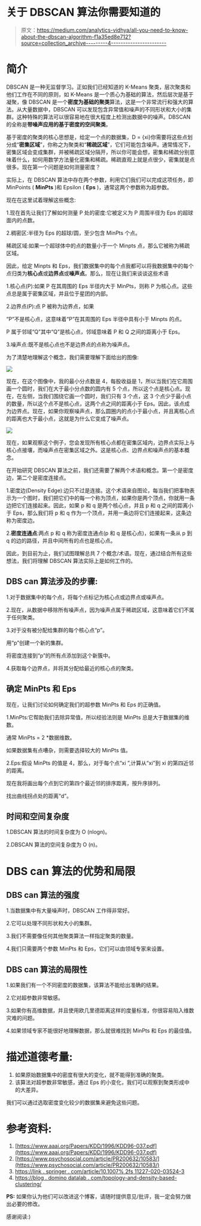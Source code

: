 # 关于 DBSCAN 算法你需要知道的

> 原文：<https://medium.com/analytics-vidhya/all-you-need-to-know-about-the-dbscan-algorithm-f1a35ed8e712?source=collection_archive---------4----------------------->

# **简介**

DBSCAN 是一种无监督学习。正如我们已经知道的 K-Means 聚类，层次聚类和他们工作在不同的原则，如 K-Means 是一个质心为基础的算法，然后层次是基于凝聚，像 DBSCAN 是一个**密度为基础的聚类**算法，这是一个非常流行和强大的算法。从大量数据中，DBSCAN 可以发现包含异常值和噪声的不同形状和大小的集群。这种特殊的算法可以很容易地在很大程度上检测出数据中的噪声。DBSCAN 的全称是**带噪声应用的基于密度的空间聚类**。

基于密度的聚类的核心思想是，给定一个点的数据集，D = {xi}你需要将这些点划分成“**密集区域**”，你称之为聚类和“**稀疏区域**”，它们可能包含噪声。通常情况下，密集区域会变成集群，并被稀疏区域分隔开，所以你可能会想，密集和稀疏分别意味着什么，如何用数学方法量化密集和稀疏。稀疏直观上就是点很少，密集就是点很多。现在第一个问题是如何测量密度？

实际上，在 DBSCAN 算法中存在两个参数，利用它们我们可以完成这项任务，即 MinPoints ( **MinPts** )和 Epsilon ( **Eps** )，通常这两个参数称为超参数。

现在在这里试着理解这些概念:

1.现在首先让我们了解如何测量 P 处的密度:它被定义为 P 周围半径为 Eps 的超球面内的点数。

2.稠密区:半径为 Eps 的超球/圆，至少包含 MinPts 个点。

稀疏区域:如果一个超球体中的点的数量小于一个 Minpts 点，那么它被称为稀疏区域。

因此，给定 Minpts 和 Eps，我们数据集中的每个点我都可以将我数据集中的每个点归类为**核心点**或**边界点**或**噪声点**。那么，现在让我们来谈谈这些术语

1.核心点(P):如果 P 在其周围的 Eps 半径内大于 MinPts，则称 P 为核心点。这些点总是属于密集区域，并且位于星团的内部。

2.边界点(P):点 P 被称为边界点，如果

“P”不是核心点，这意味着“P”在其周围的 Eps 半径中具有小于 Minpts 的点。

P 属于邻域“Q”其中“Q”是核心点，邻域意味着 P 和 Q 之间的距离小于 Eps。

3.噪声点:既不是核心点也不是边界点的点称为噪声点。

为了清楚地理解这个概念，我们需要理解下面给出的图像:

![](img/5823aad538b7293375154cafa0281832.png)

现在，在这个图像中，我的最小分点数是 4，每股收益是 1，所以当我们在它周围画一个圆时，我们在大于最小分点数的圆内有 5 个点，所以这个点是核心点。现在，在左侧，当我们围绕它画一个圆时，我们只有 3 个点，这 3 个点少于最小点的数量，所以这个点不是核心点，这两个点之间的距离小于 Eps。因此，该点成为边界点。现在，如果你观察噪声点，那么圆圈内的点小于最小点，并且离核心点的距离也大于最小点，这就是为什么它变成了噪声点。

![](img/4a0114c7634b01f3ba4cba70c3925480.png)

现在，如果观察这个例子，您会发现所有核心点都在密集区域内，边界点实际上与核心点接壤，而噪声点在密集区域之外。这是核心点、边界点和噪声点的基本概念。

在开始研究 DBSCAN 算法之前，我们还需要了解两个术语和概念。第一个是密度边，第二个是密度连接点。

1.密度边(Density Edge):边只不过是连接。这个术语来自图论，每当我们把事物表示为一个图时，我们把它们中的每一个称为顶点，如果你是两个顶点，你就用一条边把它们连接起来。因此，如果 p 和 q 是两个核心点，并且 p 和 q 之间的距离小于 Eps，那么我们将 p 和 q 作为一个顶点，并用一条边将它们连接起来，这条边称为密度边。

2.**密度连通点**:两点 p 和 q 称为密度连通点(p 和 q 是核心点)，如果有一条从 p 到 q 的边的路径，并且中间所有的点也是核心点。

因此，到目前为止，我们试图理解总共 7 个概念/术语。现在，通过结合所有这些想法，我们将理解 DBSCAN 算法实际上是如何工作的。

## **DBS can 算法涉及的步骤:**

1.对于数据集中的每个点，将每个点标记为核心点或边界点或噪声点。

2.现在，从数据中移除所有噪声点，因为噪声点属于稀疏区域，这意味着它们不属于任何聚类。

3.对于没有被分配给集群的每个核心点“p”。

用“p”创建一个新的集群。

将密度连接到“p”的所有点添加到这个新簇中。

4.获取每个边界点，并将其分配给最近的核心点的聚类。

## **确定 MinPts 和 Eps**

现在，让我们讨论如何确定我们的超参数 MinPts 和 Eps 的正确值。

1.MinPts:它帮助我们去除异常值，所以经验法则是 MinPts 总是大于数据集的维数。

通常 MinPts = 2 *数据维数。

如果数据集有点嘈杂，则需要选择较大的 MinPts 值。

2.Eps:假设 MinPts 的值是 4，那么，对于每个点“xi ”,计算从“xi”到 xi 的第四近邻的距离。

现在我将画出每个点到它的第四个最近邻的排序距离，按升序排列。

找出曲线拐点处的距离“d”。

## **时间和空间复杂度**

1.DBSCAN 算法的时间复杂度为 O (nlogn)。

2.DBSCAN 算法的空间复杂度为 O (n)。

# **DBS can 算法的优势和局限**

## **DBS can 算法的强度**

1.当数据集中有大量噪声时，DBSCAN 工作得非常好。

2.它可以处理不同形状和大小的集群。

3.我们不需要像任何其他聚类算法一样指定聚类的数量。

4.我们只需要两个参数 MinPts 和 Eps，它们可以由领域专家来设置。

## **DBS can 算法的局限性**

1.如果我们有一个不同密度的数据集，该算法不能给出准确的结果。

2.它对超参数非常敏感。

3.如果你有高维数据，并且使用欧几里德距离这样的度量标准，你很容易陷入维数灾难的问题。

4.如果领域专家不能很好地理解数据，那么就很难找到 MinPts 和 Eps 的最佳值。

# 描述道德考量:

1.  如果原始数据集中的密度有很大的变化，就不能得到准确的聚类。
2.  该算法对超参数非常敏感，通过 Eps 的小变化，我们可以观察到聚类形成中的大差异。

我们可以通过选取密度变化较少的数据集来避免这些问题。

# 参考资料:

1.  [https://www.aaai.org/Papers/KDD/1996/KDD96-037.pdf](https://www.aaai.org/Papers/KDD/1996/KDD96-037.pdf)
2.  [https://www.psychosocial.com/article/PR200632/10583/](https://www.psychosocial.com/article/PR200632/10583/)
3.  [https://link . springer . com/article/10.1007% 2fs 11227-020-03524-3](https://link.springer.com/article/10.1007%2Fs11227-020-03524-3)
4.  [https://blog . domino datalab . com/topology-and-density-based-clustering/](https://blog.dominodatalab.com/topology-and-density-based-clustering/)

**PS:** 如果你认为他们可以改进这个博客，请随时提供意见/批评，我一定会努力做出必要的修改。

感谢阅读:)